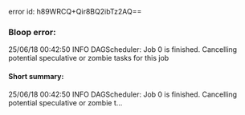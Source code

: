 error id: h89WRCQ+Qir8BQ2ibTz2AQ==
### Bloop error:

25/06/18 00:42:50 INFO DAGScheduler: Job 0 is finished. Cancelling potential speculative or zombie tasks for this job
#### Short summary: 

25/06/18 00:42:50 INFO DAGScheduler: Job 0 is finished. Cancelling potential speculative or zombie t...